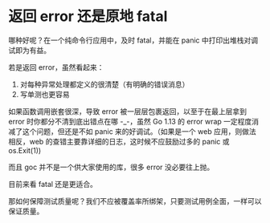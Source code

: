 # 返回 error 还是原地 fatal

哪种好呢？在一个纯命令行应用中，及时 fatal，并能在 panic 中打印出堆栈对调试即为有益。

若是返回 error，虽然看起来：

1. 对每种异常处理都定义的很清楚（有明确的错误消息）
2. 写单测也更容易

如果函数调用嵌套很深，导致 error 被一层层包裹返回，以至于在最上层拿到 error 时你都分不清到底出错点在哪 -_-，虽然 Go 1.13 的 error wrap 一定程度消减了这个问题，但还是不如 panic 来的好调试。（如果是一个 web 应用，则做法相反，web 的查错主要靠详细的日志，这时候不应鼓励过多的 panic 或 os.Exit(1))

而且 goc 并不是一个供大家使用的库，很多 error 没必要往上抛。

目前来看 fatal 还是更适合。

那如何保障测试质量呢？我们不应被覆盖率所绑架，只要测试用例全面，一样可以保证质量。